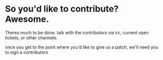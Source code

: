 # So you'd like to contribute? Awesome.

Theres much to be done. talk with the contributors via irc,
current open tickets, or other channels.

once you get to the point where you'd like to give us a patch, we'll need you
to sign a contributors 